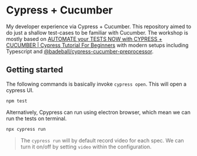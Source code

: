 # Cypress + Cucumber

My developer experience via Cypress + Cucumber. This repository aimed to do just
a shallow test-cases to be familiar with Cucumber. The workshop is mostly based
on
[AUTOMATE your TESTS NOW with CYPRESS + CUCUMBER | Cypress Tutorial For Beginners](https://www.youtube.com/watch?v=4KPBMXUSWJc&ab_channel=JoanMedia)
with modern setups including Typescript and
[@badeball/cypress-cucumber-preprocessor](@badeball/cypress-cucumber-preprocessor).

## Getting started

The following commands is basically invoke `cypress open`. This will open a
cypress UI.

```sh
npm test
```

Alternatively, Cpypress can run using electron browser, which mean we can run
the tests on terminal.

```sh
npx cypress run
```

> The `cypress run` will by default record video for each spec. We can turn it
> on/off by setting `video` within the configuration.
